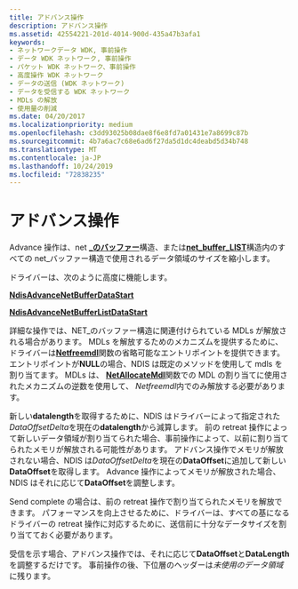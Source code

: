 ```yaml
---
title: アドバンス操作
description: アドバンス操作
ms.assetid: 42554221-201d-4014-900d-435a47b3afa1
keywords:
- ネットワークデータ WDK, 事前操作
- データ WDK ネットワーク, 事前操作
- パケット WDK ネットワーク、事前操作
- 高度操作 WDK ネットワーク
- データの送信 (WDK ネットワーク)
- データを受信する WDK ネットワーク
- MDLs の解放
- 使用量の削減
ms.date: 04/20/2017
ms.localizationpriority: medium
ms.openlocfilehash: c3dd93025b08dae8f6e8fd7a01431e7a8699c87b
ms.sourcegitcommit: 4b7a6ac7c68e6ad6f27da5d1dc4deabd5d34b748
ms.translationtype: MT
ms.contentlocale: ja-JP
ms.lasthandoff: 10/24/2019
ms.locfileid: "72838235"
---
```

# <a name="advance-operations"></a>アドバンス操作





Advance 操作は、net [ **\_のバッファー**](https://docs.microsoft.com/windows-hardware/drivers/ddi/ndis/ns-ndis-_net_buffer)構造、または[**net\_buffer\_LIST**](https://docs.microsoft.com/windows-hardware/drivers/ddi/ndis/ns-ndis-_net_buffer_list)構造内のすべての net\_バッファー構造で使用されるデータ領域のサイズを縮小します。

ドライバーは、次のように高度に機能します。

[**NdisAdvanceNetBufferDataStart**](https://docs.microsoft.com/windows-hardware/drivers/ddi/ndis/nf-ndis-ndisadvancenetbufferdatastart)

[**NdisAdvanceNetBufferListDataStart**](https://docs.microsoft.com/windows-hardware/drivers/ddi/ndis/nf-ndis-ndisadvancenetbufferlistdatastart)

詳細な操作では、NET\_のバッファー構造に関連付けられている MDLs が解放される場合があります。 MDLs を解放するためのメカニズムを提供するために、ドライバーは[**Netfreemdl**](https://docs.microsoft.com/windows-hardware/drivers/ddi/ndis/nc-ndis-net_buffer_free_mdl_handler)関数の省略可能なエントリポイントを提供できます。 エントリポイントが**NULL**の場合、NDIS は既定のメソッドを使用して mdls を割り当てます。 MDLs は、 [**NetAllocateMdl**](https://docs.microsoft.com/windows-hardware/drivers/ddi/ndis/nc-ndis-net_buffer_allocate_mdl_handler)関数での MDL の割り当てに使用されたメカニズムの逆数を使用して、 *Netfreemdl*内でのみ解放する必要があります。

新しい**datalength**を取得するために、NDIS はドライバーによって指定された*DataOffsetDelta*を現在の**datalength**から減算します。 前の retreat 操作によって新しいデータ領域が割り当てられた場合、事前操作によって、以前に割り当てられたメモリが解放される可能性があります。 アドバンス操作でメモリが解放されない場合、NDIS は*DataOffsetDelta*を現在の**DataOffset**に追加して新しい**DataOffset**を取得します。 Advance 操作によってメモリが解放された場合、NDIS はそれに応じて**DataOffset**を調整します。

Send complete の場合は、前の retreat 操作で割り当てられたメモリを解放できます。 パフォーマンスを向上させるために、ドライバーは、すべての基になるドライバーの retreat 操作に対応するために、送信前に十分なデータサイズを割り当てておく必要があります。

受信を示す場合、アドバンス操作では、それに応じて**DataOffset**と**DataLength**を調整するだけです。 事前操作の後、下位層のヘッダーは*未使用のデータ領域*に残ります。

 

 





